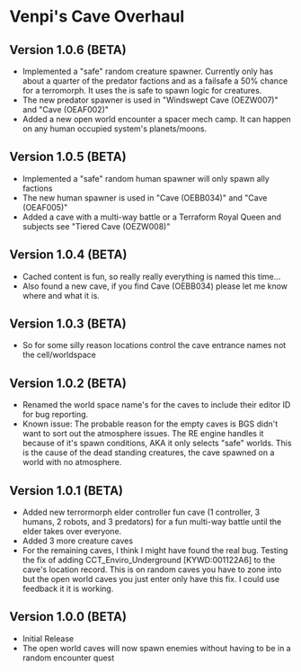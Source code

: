 # Venpi's Cave Overhaul

## Version 1.0.6 (BETA)
* Implemented a "safe" random creature spawner. Currently only has about a quarter of the predator factions and as a failsafe a 50% chance for a terromorph. It uses the is safe to spawn logic for creatures.
* The new predator spawner is used in "Windswept Cave (OEZW007)" and "Cave (OEAF002)"
* Added a new open world encounter a spacer mech camp. It can happen on any human occupied system's planets/moons. 

## Version 1.0.5 (BETA)
* Implemented a "safe" random human spawner will only spawn ally factions
* The new human spawner is used in "Cave (OEBB034)" and "Cave (OEAF005)"
* Added a cave with a multi-way battle or a Terraform Royal Queen and subjects see "Tiered Cave (OEZW008)"

## Version 1.0.4 (BETA)
* Cached content is fun, so really really everything is named this time... 
* Also found a new cave, if you find Cave (OEBB034) please let me know where and what it is. 

## Version 1.0.3 (BETA)
* So for some silly reason locations control the cave entrance names not the cell/worldspace

## Version 1.0.2 (BETA)
* Renamed the world space name's for the caves to include their editor ID for bug reporting.
* Known issue: The probable reason for the empty caves is BGS didn't want to sort out the atmosphere issues. The RE engine handles it because of it's spawn conditions, AKA it only selects "safe" worlds. This is the cause of the dead standing creatures, the cave spawned on a world with no atmosphere. 

## Version 1.0.1 (BETA)
* Added new terrormorph elder controller fun cave (1 controller, 3 humans, 2 robots, and 3 predators) for a fun multi-way battle until the elder takes over everyone. 
* Added 3 more creature caves
* For the remaining caves, I think I might have found the real bug. Testing the fix of adding CCT_Enviro_Underground [KYWD:001122A6] to the cave's location record. This is on random caves you have to zone into but the open world caves you just enter only have this fix. I could use feedback it it is working. 

## Version 1.0.0 (BETA)
* Initial Release
* The open world caves will now spawn enemies without having to be in a random encounter quest
